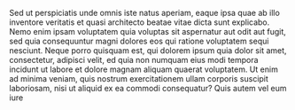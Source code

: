 Sed ut perspiciatis unde omnis iste natus
aperiam, eaque ipsa quae ab illo 
inventore veritatis et quasi architecto 
beatae vitae dicta sunt explicabo. Nemo
enim ipsam voluptatem quia voluptas 
sit aspernatur aut odit aut fugit, sed
quia consequuntur magni dolores eos 
qui ratione voluptatem sequi 
nesciunt. Neque porro quisquam est, 
qui dolorem ipsum quia dolor sit 
amet, consectetur, adipisci velit, 
ed quia non numquam eius modi 
tempora incidunt ut labore et dolore
magnam aliquam quaerat voluptatem. 
Ut enim ad minima veniam, quis 
nostrum exercitationem ullam 
corporis suscipit laboriosam, nisi 
ut aliquid ex ea commodi 
consequatur? Quis autem vel eum iure